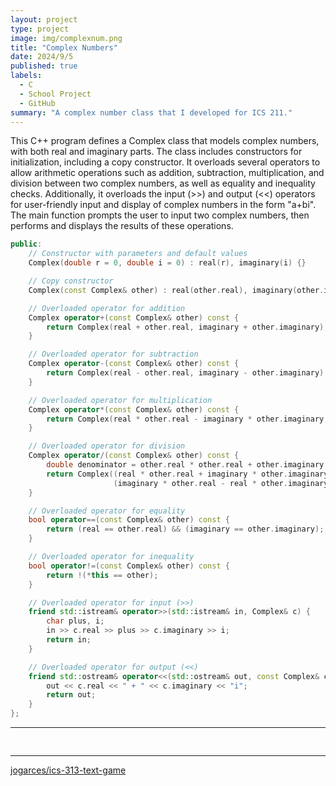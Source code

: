 ```yaml
---
layout: project
type: project
image: img/complexnum.png
title: "Complex Numbers"
date: 2024/9/5
published: true
labels:
  - C
  - School Project
  - GitHub
summary: "A complex number class that I developed for ICS 211."
---
```


This C++ program defines a Complex class that models complex numbers, with both real and imaginary parts. 
The class includes constructors for initialization, including a copy constructor. 
It overloads several operators to allow arithmetic operations such as addition, subtraction, multiplication, and division between two complex numbers, 
as well as equality and inequality checks. Additionally, it overloads the input (>>) and output (<<) 
operators for user-friendly input and display of complex numbers in the form "a+bi". The main function prompts the user to input two complex numbers, 
then performs and displays the results of these operations.

```cpp
public:
    // Constructor with parameters and default values
    Complex(double r = 0, double i = 0) : real(r), imaginary(i) {}

    // Copy constructor
    Complex(const Complex& other) : real(other.real), imaginary(other.imaginary) {}

    // Overloaded operator for addition
    Complex operator+(const Complex& other) const {
        return Complex(real + other.real, imaginary + other.imaginary);
    }

    // Overloaded operator for subtraction
    Complex operator-(const Complex& other) const {
        return Complex(real - other.real, imaginary - other.imaginary);
    }

    // Overloaded operator for multiplication
    Complex operator*(const Complex& other) const {
        return Complex(real * other.real - imaginary * other.imaginary, real * other.imaginary + imaginary * other.real);
    }

    // Overloaded operator for division
    Complex operator/(const Complex& other) const {
        double denominator = other.real * other.real + other.imaginary * other.imaginary;
        return Complex((real * other.real + imaginary * other.imaginary) / denominator,
                       (imaginary * other.real - real * other.imaginary) / denominator);
    }

    // Overloaded operator for equality
    bool operator==(const Complex& other) const {
        return (real == other.real) && (imaginary == other.imaginary);
    }

    // Overloaded operator for inequality
    bool operator!=(const Complex& other) const {
        return !(*this == other);
    }

    // Overloaded operator for input (>>)
    friend std::istream& operator>>(std::istream& in, Complex& c) {
        char plus, i;
        in >> c.real >> plus >> c.imaginary >> i;
        return in;
    }

    // Overloaded operator for output (<<)
    friend std::ostream& operator<<(std::ostream& out, const Complex& c) {
        out << c.real << " + " << c.imaginary << "i";
        return out;
    }
};
```
<hr>

<pre>

</pre>

<hr>

<a href="https://github.com/jogarces/ics-313-text-game">
  <i class="large github icon" style="font-size: 200px; width: 200px; height: 200px;"></i> jogarces/ics-313-text-game
</a>